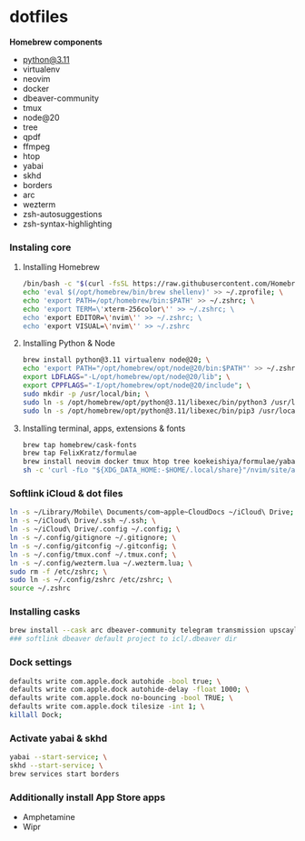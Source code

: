 # dotfiles

**Homebrew components**
- python@3.11
- virtualenv
- neovim
- docker
- dbeaver-community
- tmux
- node@20
- tree
- qpdf
- ffmpeg
- htop
- yabai
- skhd
- borders
- arc
- wezterm
- zsh-autosuggestions
- zsh-syntax-highlighting

### Instaling core
1. Installing Homebrew
	```bash
	/bin/bash -c "$(curl -fsSL https://raw.githubusercontent.com/Homebrew/install/HEAD/install.sh)"; \
    echo 'eval $(/opt/homebrew/bin/brew shellenv)' >> ~/.zprofile; \
    echo 'export PATH=/opt/homebrew/bin:$PATH' >> ~/.zshrc; \
    echo 'export TERM=\'xterm-256color\'' >> ~/.zshrc; \
    echo 'export EDITOR=\'nvim\'' >> ~/.zshrc; \
    echo 'export VISUAL=\'nvim\'' >> ~/.zshrc
	```
1. Installing Python & Node
	```bash
	brew install python@3.11 virtualenv node@20; \
    echo 'export PATH="/opt/homebrew/opt/node@20/bin:$PATH"' >> ~/.zshrc;
    export LDFLAGS="-L/opt/homebrew/opt/node@20/lib"; \
    export CPPFLAGS="-I/opt/homebrew/opt/node@20/include"; \
    sudo mkdir -p /usr/local/bin; \
    sudo ln -s /opt/homebrew/opt/python@3.11/libexec/bin/python3 /usr/local/bin/python; \
    sudo ln -s /opt/homebrew/opt/python@3.11/libexec/bin/pip3 /usr/local/bin/pip
	```
1. Installing terminal, apps, extensions & fonts
	```bash
    brew tap homebrew/cask-fonts
    brew tap FelixKratz/formulae
	brew install neovim docker tmux htop tree koekeishiya/formulae/yabai koekeishiya/formulae/skhd "font-roboto-mono-nerd-font" borders ### ffmpeg qpdf zsh-autosuggestions zsh-syntax-highlighting ripgrep
    sh -c 'curl -fLo "${XDG_DATA_HOME:-$HOME/.local/share}"/nvim/site/autoload/plug.vim --create-dirs \ https://raw.githubusercontent.com/junegunn/vim-plug/master/plug.vim'
	```

### Softlink iCloud & dot files
```bash
ln -s ~/Library/Mobile\ Documents/com~apple~CloudDocs ~/iCloud\ Drive; \
ln -s ~/iCloud\ Drive/.ssh ~/.ssh; \
ln -s ~/iCloud\ Drive/.config ~/.config; \
ln -s ~/.config/gitignore ~/.gitignore; \
ln -s ~/.config/gitconfig ~/.gitconfig; \
ln -s ~/.config/tmux.conf ~/.tmux.conf; \
ln -s ~/.config/wezterm.lua ~/.wezterm.lua; \
sudo rm -f /etc/zshrc; \
sudo ln -s ~/.config/zshrc /etc/zshrc; \
source ~/.zshrc
```

### Installing casks
```bash
brew install --cask arc dbeaver-community telegram transmission upscayl wezterm; \
### softlink dbeaver default project to icl/.dbeaver dir
```

### Dock settings
```bash
defaults write com.apple.dock autohide -bool true; \
defaults write com.apple.dock autohide-delay -float 1000; \
defaults write com.apple.dock no-bouncing -bool TRUE; \
defaults write com.apple.dock tilesize -int 1; \
killall Dock;
```

### Activate yabai & skhd
```bash
yabai --start-service; \
skhd --start-service; \
brew services start borders
```

### Additionally install App Store apps
- Amphetamine
- Wipr
